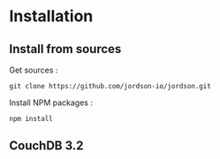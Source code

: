 # Installation

## Install from sources

Get sources :

`git clone https://github.com/jordson-io/jordson.git`

Install NPM packages :

`npm install`

## CouchDB 3.2



